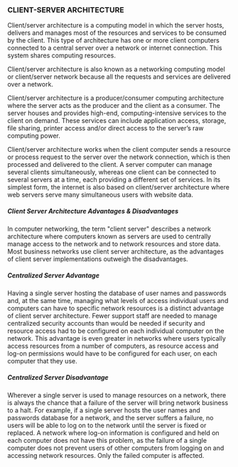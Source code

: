 ### CLIENT-SERVER ARCHITECTURE
Client/server architecture is a computing model in which the server hosts, delivers and manages most of the resources and services to be consumed by the client. This type of architecture has one or more client computers connected to a central server over a network or internet connection. This system shares computing resources.

Client/server architecture is also known as a networking computing model or client/server network because all the requests and services are delivered over a network.

Client/server architecture is a producer/consumer computing architecture where the server acts as the producer and the client as a consumer. The server houses and provides high-end, computing-intensive services to the client on demand. These services can include application access, storage, file sharing, printer access and/or direct access to the server’s raw computing power.

Client/server architecture works when the client computer sends a resource or process request to the server over the network connection, which is then processed and delivered to the client. A server computer can manage several clients simultaneously, whereas one client can be connected to several servers at a time, each providing a different set of services. In its simplest form, the internet is also based on client/server architecture where web servers serve many simultaneous users with website data.
##### Client Server Architecture Advantages & Disadvantages

In computer networking, the term "client server" describes a network architecture where computers known as servers are used to centrally manage access to the network and to network resources and store data. Most business networks use client server architecture, as the advantages of client server implementations outweigh the disadvantages.
##### Centralized Server Advantage
Having a single server hosting the database of user names and passwords and, at the same time, managing what levels of access individual users and computers can have to specific network resources is a distinct advantage of client server architecture. Fewer support staff are needed to manage centralized security accounts than would be needed if security and resource access had to be configured on each individual computer on the network. This advantage is even greater in networks where users typically access resources from a number of computers, as resource access and log-on permissions would have to be configured for each user, on each computer that they use.
##### Centralized Server Disadvantage
Wherever a single server is used to manage resources on a network, there is always the chance that a failure of the server will bring network business to a halt. For example, if a single server hosts the user names and passwords database for a network, and the server suffers a failure, no users will be able to log on to the network until the server is fixed or replaced. A network where log-on information is configured and held on each computer does not have this problem, as the failure of a single computer does not prevent users of other computers from logging on and accessing network resources. Only the failed computer is affected.
